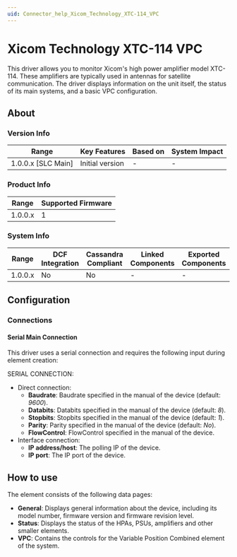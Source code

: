 ```yaml
---
uid: Connector_help_Xicom_Technology_XTC-114_VPC
---
```


# Xicom Technology XTC-114 VPC

This driver allows you to monitor Xicom's high power amplifier model XTC-114. These amplifiers are typically used in antennas for satellite communication. The driver displays information on the unit itself, the status of its main systems, and a basic VPC configuration.

## About

### Version Info

| **Range**            | **Key Features** | **Based on** | **System Impact** |
|----------------------|------------------|--------------|-------------------|
| 1.0.0.x \[SLC Main\] | Initial version  | \-           | \-                |

### Product Info

| **Range** | **Supported Firmware** |
|-----------|------------------------|
| 1.0.0.x   | 1                      |

### System Info

| **Range** | **DCF Integration** | **Cassandra Compliant** | **Linked Components** | **Exported Components** |
|-----------|---------------------|-------------------------|-----------------------|-------------------------|
| 1.0.0.x   | No                  | No                      | \-                    | \-                      |

## Configuration

### Connections

#### Serial Main Connection

This driver uses a serial connection and requires the following input during element creation:

SERIAL CONNECTION:

- Direct connection:
  - **Baudrate**: Baudrate specified in the manual of the device (default: *9600*).
  - **Databits**: Databits specified in the manual of the device (default: *8*).
  - **Stopbits**: Stopbits specified in the manual of the device (default: *1*).
  - **Parity**: Parity specified in the manual of the device (default: *No*).
  - **FlowControl**: FlowControl specified in the manual of the device.
- Interface connection:
  - **IP address/host**: The polling IP of the device.
  - **IP port**: The IP port of the device.

## How to use

The element consists of the following data pages:

- **General**: Displays general information about the device, including its model number, firmware version and firmware revision level.
- **Status**: Displays the status of the HPAs, PSUs, amplifiers and other smaller elements.
- **VPC**: Contains the controls for the Variable Position Combined element of the system.
